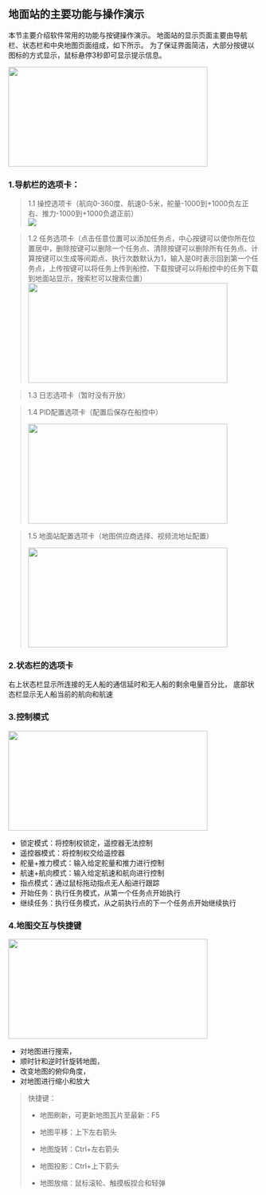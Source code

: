 ## 地面站的主要功能与操作演示
本节主要介绍软件常用的功能与按键操作演示。
地面站的显示页面主要由导航栏、状态栏和中央地图页面组成，如下所示。
为了保证界面简洁，大部分按键以图标的方式显示，鼠标悬停3秒即可显示提示信息。 

<image src="https://raw.githubusercontent.com/udreams/XEducate/main/GControl/Images/Map%20interaction.png" width=400 height=200 />  

### 1.导航栏的选项卡：

>1.1 操控选项卡（航向0-360度、航速0-5米，舵量-1000到+1000负左正右、推力-1000到+1000负退正前）  
><image src="https://raw.githubusercontent.com/udreams/XEducate/main/GControl/Images/Manipulation%20tab.png" >

>1.2 任务选项卡（点击任意位置可以添加任务点，中心按键可以使你所在位置居中，删除按键可以删除一个任务点、清除按键可以删除所有任务点、计算按键可以生成等间距点、执行次数默认为1，输入是0时表示回到第一个任务点，上传按键可以将任务上传到船控、下载按键可以将船控中的任务下载到地面站显示，搜索栏可以搜索位置）  
><image src="https://raw.githubusercontent.com/udreams/XEducate/main/GControl/Images/Ground%20Station%20Task%20Mode.png" width=400 height=200 />

>1.3 日志选项卡（暂时没有开放）  

>1.4 PID配置选项卡（配置后保存在船控中）  
> 
><image src="https://raw.githubusercontent.com/udreams/XEducate/main/GControl/Images/Ground%20station%20pid%20configuration.png" width=400 height=200 />

>1.5 地面站配置选项卡（地图供应商选择、视频流地址配置）  
> 
><image src="https://raw.githubusercontent.com/udreams/XEducate/main/GControl/Images/Ground%20Station%20Configuration.png" width=400 height=200 />

### 2.状态栏的选项卡

右上状态栏显示所连接的无人船的通信延时和无人船的剩余电量百分比，
底部状态栏显示无人船当前的航向和航速
### 3.控制模式  

<image src="https://raw.githubusercontent.com/udreams/XEducate/main/GControl/Images/control%20model.png" width=400 height=200 />

* 锁定模式：将控制权锁定，遥控器无法控制
* 遥控器模式：将控制权交给遥控器
* 舵量+推力模式：输入给定舵量和推力进行控制
* 航速+航向模式：输入给定航速和航向进行控制
* 指点模式：通过鼠标拖动指点无人船进行跟踪
* 开始任务：执行任务模式，从第一个任务点开始执行
* 继续任务：执行任务模式，从之前执行点的下一个任务点开始继续执行

### 4.地图交互与快捷键  

<image src="https://raw.githubusercontent.com/udreams/XEducate/main/GControl/Images/Map%20interaction.png" width=400 height=200 />  

* 对地图进行搜索，
* 顺时针和逆时针旋转地图，
* 改变地图的俯仰角度，
* 对地图进行缩小和放大
>快捷键：
> 
> * 地图刷新，可更新地图瓦片至最新：F5
> 
>* 地图平移：上下左右箭头
> 
>* 地图旋转：Ctrl+左右箭头
> 
>* 地图投影：Ctrl+上下箭头
> 
>* 地图放缩：鼠标滚轮、触摸板捏合和轻弹

